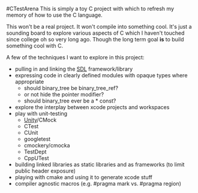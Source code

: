 #CTestArena
This is simply a toy C project with which to refresh my memory of how to use the C language.

This won't be a real project. It won't compile into something cool. It's just a sounding board to explore various aspects of C which I haven't touched since college oh so very long ago. Though the long term goal **is** to build something cool with C.

A few of the techniques I want to explore in this project:

* pulling in and linking the [SDL] framework/library
* expressing code in clearly defined modules with opaque types where appropriate
    * should binary\_tree be binary\_tree\_ref?
    * or not hide the pointer modifier?
    * should binary\_tree ever be a \* const?
* explore the interplay between xcode projects and workspaces
* play with unit-testing
    * [Unity]/CMock
    * CTest
    * CUnit
    * googletest
    * cmockery/cmocka
    * TestDept
    * CppUTest
* building linked libraries as static libraries and as frameworks (to limit public header exposure)
* playing with cmake and using it to generate xcode stuff
* compiler agnostic macros (e.g. #pragma mark vs. #pragma region)

[SDL]: http://www.libsdl.org/
[Unity]: http://throwtheswitch.org
